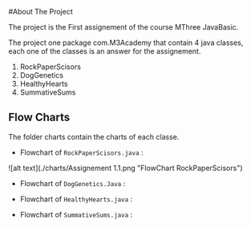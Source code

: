 #About The Project 

The project is the First assignement of the course MThree JavaBasic.

The project one package com.M3Academy that contain 4 java classes, each one of the classes is an answer for the assignement.

1. RockPaperScisors
2. DogGenetics
3. HealthyHearts
4. SummativeSums


<!-- Flow Charts -->
## Flow Charts 


The folder charts contain the charts of each classe.


-   Flowchart of `RockPaperScisors.java`  :

![alt text](./charts/Assignement 1.1.png "FlowChart RockPaperScisors")


-   Flowchart of `DogGenetics.Java` :

-   Flowchart of `HealthyHearts.java` :

-   Flowchart of `SummativeSums.java` :

